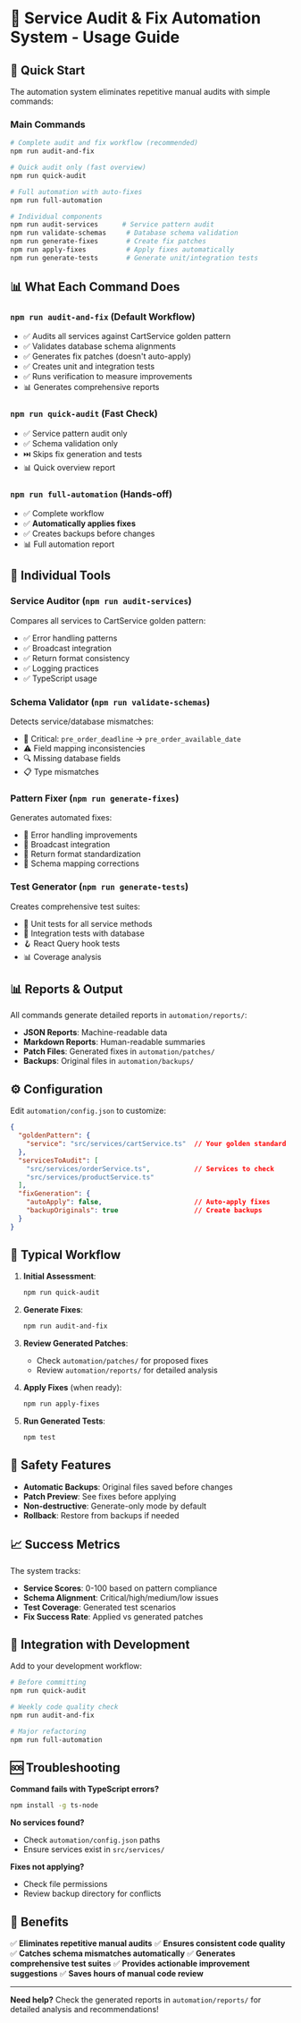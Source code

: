 # 🚀 Service Audit & Fix Automation System - Usage Guide

## 🎯 **Quick Start**

The automation system eliminates repetitive manual audits with simple commands:

### **Main Commands**

```bash
# Complete audit and fix workflow (recommended)
npm run audit-and-fix

# Quick audit only (fast overview)
npm run quick-audit

# Full automation with auto-fixes
npm run full-automation

# Individual components
npm run audit-services      # Service pattern audit
npm run validate-schemas     # Database schema validation
npm run generate-fixes       # Create fix patches
npm run apply-fixes          # Apply fixes automatically
npm run generate-tests       # Generate unit/integration tests
```

## 📊 **What Each Command Does**

### **`npm run audit-and-fix`** (Default Workflow)
- ✅ Audits all services against CartService golden pattern
- ✅ Validates database schema alignments
- ✅ Generates fix patches (doesn't auto-apply)
- ✅ Creates unit and integration tests
- ✅ Runs verification to measure improvements
- 📊 Generates comprehensive reports

### **`npm run quick-audit`** (Fast Check)
- ✅ Service pattern audit only
- ✅ Schema validation only
- ⏭️ Skips fix generation and tests
- 📊 Quick overview report

### **`npm run full-automation`** (Hands-off)
- ✅ Complete workflow
- ✅ **Automatically applies fixes**
- ✅ Creates backups before changes
- 📊 Full automation report

## 🔧 **Individual Tools**

### **Service Auditor** (`npm run audit-services`)
Compares all services to CartService golden pattern:
- ✅ Error handling patterns
- ✅ Broadcast integration
- ✅ Return format consistency
- ✅ Logging practices
- ✅ TypeScript usage

### **Schema Validator** (`npm run validate-schemas`)
Detects service/database mismatches:
- 🚨 Critical: `pre_order_deadline` → `pre_order_available_date`
- ⚠️ Field mapping inconsistencies
- 🔍 Missing database fields
- 📋 Type mismatches

### **Pattern Fixer** (`npm run generate-fixes`)
Generates automated fixes:
- 🔧 Error handling improvements
- 🔧 Broadcast integration
- 🔧 Return format standardization
- 🔧 Schema mapping corrections

### **Test Generator** (`npm run generate-tests`)
Creates comprehensive test suites:
- 🧪 Unit tests for all service methods
- 🔗 Integration tests with database
- 🪝 React Query hook tests
- 📊 Coverage analysis

## 📊 **Reports & Output**

All commands generate detailed reports in `automation/reports/`:

- **JSON Reports**: Machine-readable data
- **Markdown Reports**: Human-readable summaries
- **Patch Files**: Generated fixes in `automation/patches/`
- **Backups**: Original files in `automation/backups/`

## ⚙️ **Configuration**

Edit `automation/config.json` to customize:

```json
{
  "goldenPattern": {
    "service": "src/services/cartService.ts"  // Your golden standard
  },
  "servicesToAudit": [
    "src/services/orderService.ts",           // Services to check
    "src/services/productService.ts"
  ],
  "fixGeneration": {
    "autoApply": false,                       // Auto-apply fixes
    "backupOriginals": true                   // Create backups
  }
}
```

## 🎯 **Typical Workflow**

1. **Initial Assessment**:
   ```bash
   npm run quick-audit
   ```

2. **Generate Fixes**:
   ```bash
   npm run audit-and-fix
   ```

3. **Review Generated Patches**:
   - Check `automation/patches/` for proposed fixes
   - Review `automation/reports/` for detailed analysis

4. **Apply Fixes** (when ready):
   ```bash
   npm run apply-fixes
   ```

5. **Run Generated Tests**:
   ```bash
   npm test
   ```

## 🚨 **Safety Features**

- **Automatic Backups**: Original files saved before changes
- **Patch Preview**: See fixes before applying
- **Non-destructive**: Generate-only mode by default
- **Rollback**: Restore from backups if needed

## 📈 **Success Metrics**

The system tracks:
- **Service Scores**: 0-100 based on pattern compliance
- **Schema Alignment**: Critical/high/medium/low issues
- **Test Coverage**: Generated test scenarios
- **Fix Success Rate**: Applied vs generated patches

## 🔄 **Integration with Development**

Add to your development workflow:

```bash
# Before committing
npm run quick-audit

# Weekly code quality check
npm run audit-and-fix

# Major refactoring
npm run full-automation
```

## 🆘 **Troubleshooting**

**Command fails with TypeScript errors?**
```bash
npm install -g ts-node
```

**No services found?**
- Check `automation/config.json` paths
- Ensure services exist in `src/services/`

**Fixes not applying?**
- Check file permissions
- Review backup directory for conflicts

## 🎉 **Benefits**

✅ **Eliminates repetitive manual audits**
✅ **Ensures consistent code quality**
✅ **Catches schema mismatches automatically**
✅ **Generates comprehensive test suites**
✅ **Provides actionable improvement suggestions**
✅ **Saves hours of manual code review**

---

**Need help?** Check the generated reports in `automation/reports/` for detailed analysis and recommendations!

